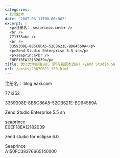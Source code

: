 ```yaml
---
categories:
- 其他技术
date: "2007-06-11T00:00:00Z"
excerpt: |
  <p>注册名： seaprince.cn<br />
  <br />
  771353<br />
  <br />
  3359308E-8B5C86A5-52CB621E-BD64550A</p>
  <p>Zend Studio Enterprise 5.5 sn</p>
  <p>seaprince<br />
  E0EF18EA12182039</p>
title: 优化大师的注册码（所有新版本适用）+Zend Studio SN
url: /posts/20070611-120.html
---
```

注册名： blog.eaxi.com

771353

3359308E-8B5C86A5-52CB621E-BD64550A

Zend Studio Enterprise 5.5 sn

seaprince  
E0EF18EA12182039

zend studio for eclipse 6.0

Seaprince  
A150FC38376665140000